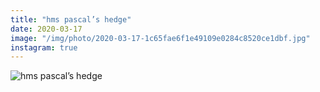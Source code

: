 ```yaml
---
title: "hms pascal’s hedge"
date: 2020-03-17
image: "/img/photo/2020-03-17-1c65fae6f1e49109e0284c8520ce1dbf.jpg"
instagram: true
---
```


![hms pascal’s hedge](/img/photo/2020-03-17-1c65fae6f1e49109e0284c8520ce1dbf.jpg)
